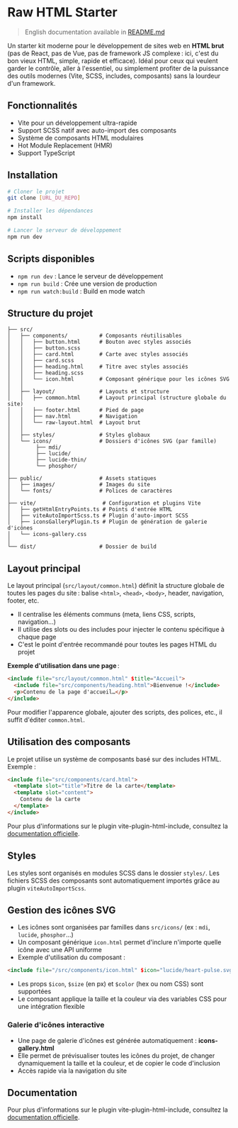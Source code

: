 # Raw HTML Starter

> English documentation available in [README.md](./README.md)

Un starter kit moderne pour le développement de sites web en **HTML brut** (pas de React, pas de Vue, pas de framework JS complexe : ici, c'est du bon vieux HTML, simple, rapide et efficace). Idéal pour ceux qui veulent garder le contrôle, aller à l'essentiel, ou simplement profiter de la puissance des outils modernes (Vite, SCSS, includes, composants) sans la lourdeur d'un framework.

## Fonctionnalités

- Vite pour un développement ultra-rapide
- Support SCSS natif avec auto-import des composants
- Système de composants HTML modulaires
- Hot Module Replacement (HMR)
- Support TypeScript

## Installation

```bash
# Cloner le projet
git clone [URL_DU_REPO]

# Installer les dépendances
npm install

# Lancer le serveur de développement
npm run dev
```

## Scripts disponibles

- `npm run dev` : Lance le serveur de développement
- `npm run build` : Crée une version de production
- `npm run watch:build` : Build en mode watch

## Structure du projet

```
├── src/
│   ├── components/          # Composants réutilisables
│   │   ├── button.html      # Bouton avec styles associés
│   │   ├── button.scss
│   │   ├── card.html        # Carte avec styles associés
│   │   ├── card.scss
│   │   ├── heading.html     # Titre avec styles associés
│   │   ├── heading.scss
│   │   └── icon.html        # Composant générique pour les icônes SVG
│   │
│   ├── layout/              # Layouts et structure
│   │   ├── common.html      # Layout principal (structure globale du site)
│   │   ├── footer.html      # Pied de page
│   │   ├── nav.html         # Navigation
│   │   └── raw-layout.html  # Layout brut
│   │
│   ├── styles/              # Styles globaux
│   └── icons/               # Dossiers d'icônes SVG (par famille)
│        ├── mdi/
│        ├── lucide/
│        ├── lucide-thin/
│        └── phosphor/
│
├── public/                  # Assets statiques
│   ├── images/              # Images du site
│   └── fonts/               # Polices de caractères
│
├── vite/                     # Configuration et plugins Vite
│   ├── getHtmlEntryPoints.ts # Points d'entrée HTML
│   ├── viteAutoImportScss.ts # Plugin d'auto-import SCSS
│   ├── iconsGalleryPlugin.ts # Plugin de génération de galerie d'icônes
│   └── icons-gallery.css     
│
└── dist/                    # Dossier de build
```

## Layout principal

Le layout principal (`src/layout/common.html`) définit la structure globale de toutes les pages du site : balise `<html>`, `<head>`, `<body>`, header, navigation, footer, etc.

- Il centralise les éléments communs (meta, liens CSS, scripts, navigation…)
- Il utilise des slots ou des includes pour injecter le contenu spécifique à chaque page
- C'est le point d'entrée recommandé pour toutes les pages HTML du projet

**Exemple d'utilisation dans une page** :

```html
<include file="src/layout/common.html" $title="Accueil">
  <include file="src/components/heading.html">Bienvenue !</include>
  <p>Contenu de la page d'accueil…</p>
</include>
```

Pour modifier l'apparence globale, ajouter des scripts, des polices, etc., il suffit d'éditer `common.html`.

## Utilisation des composants

Le projet utilise un système de composants basé sur des includes HTML. Exemple :

```html
<include file="src/components/card.html">
  <template slot="title">Titre de la carte</template>
  <template slot="content">
    Contenu de la carte
  </template>
</include>
```

Pour plus d'informations sur le plugin vite-plugin-html-include, consultez la [documentation officielle](https://github.com/Tilty-io/vite-plugin-html-include).

## Styles

Les styles sont organisés en modules SCSS dans le dossier `styles/`. Les fichiers SCSS des composants sont automatiquement importés grâce au plugin `viteAutoImportScss`.

## Gestion des icônes SVG

- Les icônes sont organisées par familles dans `src/icons/` (ex : `mdi`, `lucide`, `phosphor`...)
- Un composant générique `icon.html` permet d'inclure n'importe quelle icône avec une API uniforme
- Exemple d'utilisation du composant :

```html
<include file="/src/components/icon.html" $icon="lucide/heart-pulse.svg" $size="48" $color="#ff3399" />
```

- Les props `$icon`, `$size` (en px) et `$color` (hex ou nom CSS) sont supportées
- Le composant applique la taille et la couleur via des variables CSS pour une intégration flexible

### Galerie d'icônes interactive

- Une page de galerie d'icônes est générée automatiquement : **icons-gallery.html**
- Elle permet de prévisualiser toutes les icônes du projet, de changer dynamiquement la taille et la couleur, et de copier le code d'inclusion
- Accès rapide via la navigation du site

## Documentation

Pour plus d'informations sur le plugin vite-plugin-html-include, consultez la [documentation officielle](https://github.com/Tilty-io/vite-plugin-html-include).